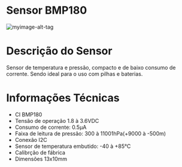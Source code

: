 # Sensor BMP180
![myimage-alt-tag](https://user-images.githubusercontent.com/69599494/218599777-b9197e20-3e41-49da-b0b8-91f22e6a6fa8.png)

# Descrição do Sensor
Sensor de temperatura e pressão, compacto e de baixo consumo de corrente. Sendo ideal para o uso com pilhas e baterias.

<h1> Informações Técnicas </h1>
	
<ul>
	<li>CI BMP180</li>
	<li>Tensão de operação 1.8 à 3.6VDC</li>
	<li>Consumo de corrente: 0.5µA</li>
	<li>Faixa de leitura de pressão: 300 à 11001hPa(+9000 à -500m)</li>
	<li>Conexão I2C</li>
	<li>Sensor de temperatura embutido: -40 à +85°C</li>
	<li>Calibrção de fábrica</li>
	<li>Dimensões 13x10mm</li>
<ul>